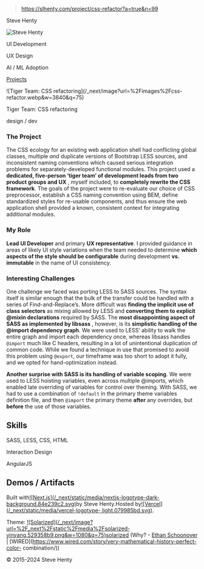 > https://slhenty.com/project/css-refactor?a=true&n=99



Steve Henty

![Steve
Henty](/_next/image?url=%2F_next%2Fstatic%2Fmedia%2FProfile_close_square.f71e0d71.jpg&w=3840&q=75)

UI Development

UX Design

AI / ML Adoption

[Projects](/?a=true&n=99#projects)

![Tiger Team: CSS refactoring](/_next/image?url=%2Fimages%2Fcss-
refactor.webp&w=3840&q=75)

Tiger Team: CSS refactoring

design / dev

### The Project

The CSS ecology for an existing web application shell had conflicting global
classes, multiple _and_ duplicate versions of Bootstrap LESS sources, and
inconsistent naming conventions which caused serious integration problems for
separately-developed functional modules. This project used a **dedicated,
five-person ‘tiger team’ of development leads from two product groups and UX**
, myself included, to **completely rewrite the CSS framework**. The goals of
the project were to re-evaluate our choice of CSS preprocessor, establish a
CSS naming convention using BEM, define standardized styles for re-usable
components, and thus ensure the web application shell provided a known,
consistent context for integrating additional modules.

### My Role

**Lead UI Developer** and primary **UX representative**. I provided guidance
in areas of likely UI style variations when the team needed to determine
**which aspects of the style should be configurable** during development **vs.
immutable** in the name of UI consistency.

### Interesting Challenges

One challenge we faced was porting LESS to SASS sources. The syntax itself is
similar enough that the bulk of the transfer could be handled with a series of
Find-and-Replace’s. More difficult was **finding the implicit use of class
selectors** as mixing allowed by LESS and **converting them to explicit @mixin
declarations** required by SASS. The **most disappointing aspect of SASS as
implemented by libsass** , however, is its **simplistic handling of the
@import dependency graph**. We were used to LESS’ ability to walk the entire
graph and import each dependency once, whereas libsass handles `@import` much
like C headers, resulting in a lot of unintentional duplication of common
code. While we found a technique in use that promised to avoid this problem
using `@export`, our timeframe was too short to adopt it fully, and we opted
for hand-optimization instead.

**Another surprise with SASS is its handling of variable scoping**. We were
used to LESS hoisting variables, even across multiple @imports, which enabled
late overriding of variables for control over theming. With SASS, we had to
use a combination of `!default` in the primary theme variables definition
file, and then `@import` the primary theme **after** any overrides, but
**before** the use of those variables.

## Skills

SASS, LESS, CSS, HTML

Interaction Design

AngularJS

## Demos / Artifacts

Built with[![Next.js](/_next/static/media/nextjs-logotype-dark-
background.84e239c2.svg)](https://nextjs.org/)by Steve Henty.Hosted
by[![Vercel](/_next/static/media/vercel-logotype-
light.079985bd.svg)](https://vercel.com).

Theme: [![Solarized](/_next/image?url=%2F_next%2Fstatic%2Fmedia%2Fsolarized-
yinyang.529358b9.png&w=1080&q=75)solarized](https://en.wikipedia.org/wiki/Solarized)
(Why? - [Ethan Schoonover](https://ethanschoonover.com/solarized/) |
[WIRED](https://www.wired.com/story/very-mathematical-history-perfect-color-
combination/))

© 2015-2024 Steve Henty

